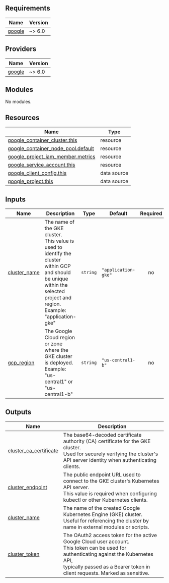 <!-- BEGIN_TF_DOCS -->
## Requirements

| Name | Version |
|------|---------|
| <a name="requirement_google"></a> [google](#requirement\_google) | ~> 6.0 |

## Providers

| Name | Version |
|------|---------|
| <a name="provider_google"></a> [google](#provider\_google) | ~> 6.0 |

## Modules

No modules.

## Resources

| Name | Type |
|------|------|
| [google_container_cluster.this](https://registry.terraform.io/providers/hashicorp/google/latest/docs/resources/container_cluster) | resource |
| [google_container_node_pool.default](https://registry.terraform.io/providers/hashicorp/google/latest/docs/resources/container_node_pool) | resource |
| [google_project_iam_member.metrics](https://registry.terraform.io/providers/hashicorp/google/latest/docs/resources/project_iam_member) | resource |
| [google_service_account.this](https://registry.terraform.io/providers/hashicorp/google/latest/docs/resources/service_account) | resource |
| [google_client_config.this](https://registry.terraform.io/providers/hashicorp/google/latest/docs/data-sources/client_config) | data source |
| [google_project.this](https://registry.terraform.io/providers/hashicorp/google/latest/docs/data-sources/project) | data source |

## Inputs

| Name | Description | Type | Default | Required |
|------|-------------|------|---------|:--------:|
| <a name="input_cluster_name"></a> [cluster\_name](#input\_cluster\_name) | The name of the GKE cluster.<br/>This value is used to identify the cluster within GCP and should be unique<br/>within the selected project and region.<br/>Example: "application-gke" | `string` | `"application-gke"` | no |
| <a name="input_gcp_region"></a> [gcp\_region](#input\_gcp\_region) | The Google Cloud region or zone where the GKE cluster is deployed.<br/>Example: "us-central1" or "us-central1-b" | `string` | `"us-central1-b"` | no |

## Outputs

| Name | Description |
|------|-------------|
| <a name="output_cluster_ca_certificate"></a> [cluster\_ca\_certificate](#output\_cluster\_ca\_certificate) | The base64-decoded certificate authority (CA) certificate for the GKE cluster.<br/>Used for securely verifying the cluster's API server identity when authenticating clients. |
| <a name="output_cluster_endpoint"></a> [cluster\_endpoint](#output\_cluster\_endpoint) | The public endpoint URL used to connect to the GKE cluster's Kubernetes API server.<br/>This value is required when configuring kubectl or other Kubernetes clients. |
| <a name="output_cluster_name"></a> [cluster\_name](#output\_cluster\_name) | The name of the created Google Kubernetes Engine (GKE) cluster.<br/>Useful for referencing the cluster by name in external modules or scripts. |
| <a name="output_cluster_token"></a> [cluster\_token](#output\_cluster\_token) | The OAuth2 access token for the active Google Cloud user account.<br/>This token can be used for authenticating against the Kubernetes API,<br/>typically passed as a Bearer token in client requests. Marked as sensitive. |
<!-- END_TF_DOCS -->